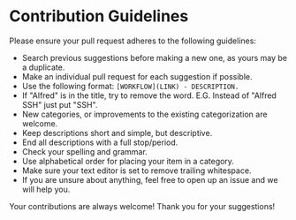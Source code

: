 # Contribution Guidelines

Please ensure your pull request adheres to the following guidelines:

- Search previous suggestions before making a new one, as yours may be a duplicate.
- Make an individual pull request for each suggestion if possible.
- Use the following format: `[WORKFLOW](LINK) - DESCRIPTION.`
- If "Alfred" is in the title, try to remove the word. E.G. Instead of "Alfred SSH" just put "SSH".
- New categories, or improvements to the existing categorization are welcome.
- Keep descriptions short and simple, but descriptive.
- End all descriptions with a full stop/period.
- Check your spelling and grammar.
- Use alphabetical order for placing your item in a category.
- Make sure your text editor is set to remove trailing whitespace.
- If you are unsure about anything, feel free to open up an issue and we will help you.
 
Your contributions are always welcome!  Thank you for your suggestions!

